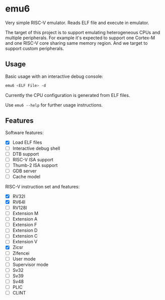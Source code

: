 # emu6

Very simple RISC-V emulator. Reads ELF file and execute in emulator.

The target of this project is to support emulating heterogeneous CPUs and multiple
peripherals. For example it's expected to support one Cortex-M and one RISC-V core
sharing same memory region. And we target to support custom peripherals.

## Usage

Basic usage with an interactive debug console:

```bash
emu6 <ELF File> -d
```

Currently the CPU configuration is generated from ELF files.

Use `emu6 --help` for further usage instructions.

## Features

Software features:

- [x] Load ELF files
- [ ] Interactive debug shell
- [ ] DTB support
- [ ] RISC-V ISA support
- [ ] Thumb-2 ISA support
- [ ] GDB server
- [ ] Cache model

RISC-V instruction set and features:

- [x] RV32I
- [x] RV64I
- [ ] RV128I
- [ ] Extension M
- [ ] Extension A
- [ ] Extension F
- [ ] Extension D
- [ ] Extension C
- [ ] Extension V
- [x] Zicsr
- [ ] Zifencei
- [ ] User mode
- [ ] Supervisor mode
- [ ] Sv32
- [ ] Sv39
- [ ] Sv48
- [ ] PLIC
- [ ] CLINT
